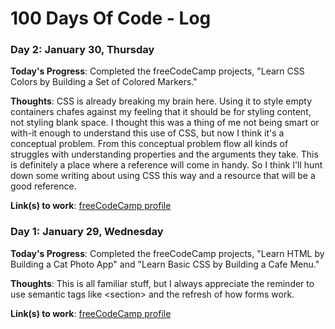 # 100 Days Of Code - Log
<!-- 
### Day 0: February 30, 2016 (Example 1)
##### (delete me or comment me out)

 
**Today's Progress**: Fixed CSS, worked on canvas functionality for the app.

**Thoughts:** I really struggled with CSS, but, overall, I feel like I am slowly getting better at it. Canvas is still new for me, but I managed to figure out some basic functionality.

**Link to work:** [Calculator App](http://www.example.com)

### Day 0: February 30, 2016 (Example 2)
##### (delete me or comment me out)

**Today's Progress**: Fixed CSS, worked on canvas functionality for the app.

**Thoughts**: I really struggled with CSS, but, overall, I feel like I am slowly getting better at it. Canvas is still new for me, but I managed to figure out some basic functionality.

**Link(s) to work**: [Calculator App](http://www.example.com)
-->

### Day 2: January 30, Thursday

**Today's Progress**: Completed the freeCodeCamp projects, "Learn CSS Colors by Building a Set of Colored Markers."

**Thoughts**: CSS is already breaking my brain here. Using it to style empty containers chafes against my feeling that it should be for styling content, not styling blank space. I thought this was a thing of me not being smart or with-it enough to understand this use of CSS, but now I think it's a conceptual problem. From this conceptual problem flow all kinds of struggles with understanding properties and the arguments they take. This is definitely a place where a reference will come in handy. So I think I'll hunt down some writing about using CSS this way and a resource that will be a good reference.

**Link(s) to work**: [freeCodeCamp profile](https://www.freecodecamp.org/kimberlyhirsh)

### Day 1: January 29, Wednesday

**Today's Progress**: Completed the freeCodeCamp projects, "Learn HTML by Building a Cat Photo App" and "Learn Basic CSS by Building a Cafe Menu."

**Thoughts**: This is all familiar stuff, but I always appreciate the reminder to use semantic tags like \<section\> and the refresh of how forms work.

**Link(s) to work**: [freeCodeCamp profile](https://www.freecodecamp.org/kimberlyhirsh)
